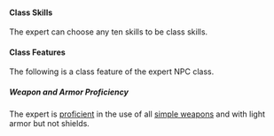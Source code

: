 #### Class Skills

The expert can choose any ten skills to be class skills.

#### Class Features

The following is a class feature of the expert NPC class.

##### Weapon and Armor Proficiency

The expert is [proficient](/srd/combat/combatModifiers.htm#weaponArmorAndShieldProficiency) in the use of all [simple weapons](/srd/equipment/weapons.htm#simpleMartialandExoticWeapons) and with light armor but not shields.
